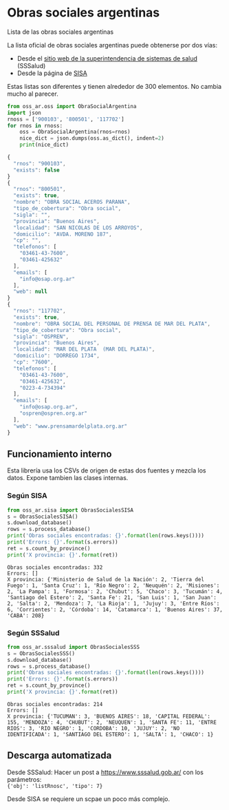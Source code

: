 # Obras sociales argentinas
Lista de las obras sociales argentinas

La lista oficial de obras sociales argentinas puede obtenerse por dos vías:
 - Desde el [sitio web de la superintendencia de sistemas de salud](https://www.sssalud.gob.ar/?page=listRnosc&tipo=7) (SSSalud)
 - Desde la página de [SISA](https://sisa.msal.gov.ar/sisa/#sisa) 

Estas listas son diferentes y tienen alrededor de 300 elementos. No cambia mucho al parecer.  

```python
from oss_ar.oss import ObraSocialArgentina
import json
rnoss = ['900103', '800501', '117702']
for rnos in rnoss:
    oss = ObraSocialArgentina(rnos=rnos)
    nice_dict = json.dumps(oss.as_dict(), indent=2)
    print(nice_dict)
```

```js
{
  "rnos": "900103",
  "exists": false
}
{
  "rnos": "800501",
  "exists": true,
  "nombre": "OBRA SOCIAL ACEROS PARANA",
  "tipo_de_cobertura": "Obra social",
  "sigla": "",
  "provincia": "Buenos Aires",
  "localidad": "SAN NICOLAS DE LOS ARROYOS",
  "domicilio": "AVDA. MORENO 187",
  "cp": "",
  "telefonos": [
    "03461-43-7600",
    "03461-425632"
  ],
  "emails": [
    "info@osap.org.ar"
  ],
  "web": null
}
{
  "rnos": "117702",
  "exists": true,
  "nombre": "OBRA SOCIAL DEL PERSONAL DE PRENSA DE MAR DEL PLATA",
  "tipo_de_cobertura": "Obra social",
  "sigla": "OSPREN",
  "provincia": "Buenos Aires",
  "localidad": "MAR DEL PLATA  (MAR DEL PLATA)",
  "domicilio": "DORREGO 1734",
  "cp": "7600",
  "telefonos": [
    "03461-43-7600",
    "03461-425632",
    "0223-4-734394"
  ],
  "emails": [
    "info@osap.org.ar",
    "ospren@ospren.org.ar"
  ],
  "web": "www.prensamardelplata.org.ar"
}

```

## Funcionamiento interno

Esta librería usa los CSVs de origen de estas dos fuentes y mezcla los datos. Expone tambien las clases internas.

### Según SISA

```python
from oss_ar.sisa import ObrasSocialesSISA
s = ObrasSocialesSISA()
s.download_database()
rows = s.process_database()
print('Obras sociales encontradas: {}'.format(len(rows.keys())))
print('Errors: {}'.format(s.errors))
ret = s.count_by_province()
print('X provincia: {}'.format(ret))
```

```
Obras sociales encontradas: 332
Errors: []
X provincia: {'Ministerio de Salud de la Nación': 2, 'Tierra del Fuego': 1, 'Santa Cruz': 1, 'Río Negro': 2, 'Neuquén': 2, 'Misiones': 2, 'La Pampa': 1, 'Formosa': 2, 'Chubut': 5, 'Chaco': 3, 'Tucumán': 4, 'Santiago del Estero': 2, 'Santa Fe': 21, 'San Luis': 1, 'San Juan': 2, 'Salta': 2, 'Mendoza': 7, 'La Rioja': 1, 'Jujuy': 3, 'Entre Ríos': 6, 'Corrientes': 2, 'Córdoba': 14, 'Catamarca': 1, 'Buenos Aires': 37, 'CABA': 208}
```

### Según SSSalud

```python
from oss_ar.sssalud import ObrasSocialesSSS
s = ObrasSocialesSSS()
s.download_database()
rows = s.process_database()
print('Obras sociales encontradas: {}'.format(len(rows.keys())))
print('Errors: {}'.format(s.errors))
ret = s.count_by_province()
print('X provincia: {}'.format(ret))
```

```
Obras sociales encontradas: 214
Errors: []
X provincia: {'TUCUMAN': 3, 'BUENOS AIRES': 18, 'CAPITAL FEDERAL': 155, 'MENDOZA': 4, 'CHUBUT': 2, 'NEUQUEN': 1, 'SANTA FE': 11, 'ENTRE RIOS': 3, 'RIO NEGRO': 1, 'CORDOBA': 10, 'JUJUY': 2, 'NO IDENTIFICADA': 1, 'SANTIAGO DEL ESTERO': 1, 'SALTA': 1, 'CHACO': 1}

```

## Descarga automatizada

Desde SSSalud: Hacer un post a https://www.sssalud.gob.ar/ con los parámetros:  
`{'obj': 'listRnosc', 'tipo': 7}`

Desde SISA se requiere un scpae un poco más complejo.  


